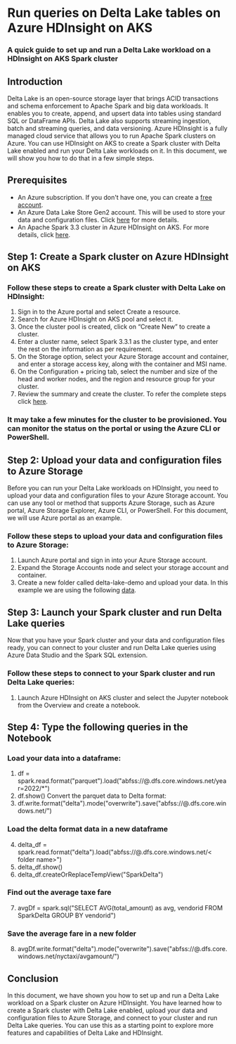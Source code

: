 # Run queries on Delta Lake  tables on Azure HDInsight on AKS
### A quick guide to set up and run a Delta Lake workload on a HDInsight on AKS Spark cluster


## Introduction
Delta Lake is an open-source storage layer that brings ACID transactions and schema enforcement to Apache Spark and big data workloads. It enables you to create, append, and upsert data into tables using standard SQL or DataFrame APIs. Delta Lake also supports streaming ingestion, batch and streaming queries, and data versioning.
Azure HDInsight is a fully managed cloud service that allows you to run Apache Spark clusters on Azure. You can use HDInsight on AKS to create a Spark cluster with Delta Lake enabled and run your Delta Lake workloads on it. In this document, we will show you how to do that in a few simple steps.


## Prerequisites
* 	An Azure subscription. If you don't have one, you can create a [free account](https://azure.microsoft.com/en-in/free/).
* 	An Azure Data Lake Store Gen2 account. This will be used to store your data and configuration files. Click [here](https://learn.microsoft.com/en-us/azure/storage/blobs/create-data-lake-storage-account) for more details.
* 	An Apache Spark 3.3 cluster in Azure HDInsight on AKS. For more details, click [here](https://learn.microsoft.com/en-us/azure/hdinsight-aks/quickstart-create-cluster).


## Step 1: Create a Spark cluster on Azure HDInsight on AKS
### Follow these steps to create a Spark cluster with Delta Lake on HDInsight:
1.	Sign in to the Azure portal and select Create a resource.
2.	Search for Azure HDInsight on AKS pool and select it.
3.	Once the cluster pool is created, click on “Create New” to create a cluster.
4.	Enter a cluster name, select Spark 3.3.1 as the cluster type, and enter the rest on the information as per requirement.
5.	On the Storage option, select your Azure Storage account and container, and enter a storage access key, along with the container and MSI name.
6.	On the Configuration + pricing tab, select the number and size of the head and worker nodes, and the region and resource group for your cluster.
7.	Review the summary and create the cluster.
To refer the complete steps click [here](https://learn.microsoft.com/en-us/azure/hdinsight-aks/quickstart-create-cluster).

### It may take a few minutes for the cluster to be provisioned. You can monitor the status on the portal or using the Azure CLI or PowerShell.

## Step 2: Upload your data and configuration files to Azure Storage
Before you can run your Delta Lake workloads on HDInsight, you need to upload your data and configuration files to your Azure Storage account. You can use any tool or method that supports Azure Storage, such as Azure portal, Azure Storage Explorer, Azure CLI, or PowerShell. For this document, we will use Azure portal as an example.
### Follow these steps to upload your data and configuration files to Azure Storage:
1.	Launch Azure portal and sign in into your Azure Storage account.
2.	Expand the Storage Accounts node and select your storage account and container.
3.	Create a new folder called delta-lake-demo and upload your data. In this example we are using the following [data](https://d37ci6vzurychx.cloudfront.net/trip-data/yellow_tripdata_2023-01.parquet).
## Step 3: Launch your Spark cluster and run Delta Lake queries
Now that you have your Spark cluster and your data and configuration files ready, you can connect to your cluster and run Delta Lake queries using Azure Data Studio and the Spark SQL extension.
### Follow these steps to connect to your Spark cluster and run Delta Lake queries:
1.	Launch Azure HDInsight on AKS cluster and select the Jupyter notebook from the Overview and create a notebook.


## Step 4: Type the following queries in the Notebook
### Load your data into a dataframe:
1.	df = spark.read.format("parquet").load("abfss://<container name>@<storage name>.dfs.core.windows.net/year=2022/*")
2.	df.show()
Convert the parquet data to Delta format:
3.	df.write.format("delta").mode("overwrite").save("abfss://<container name>@<storage name>.dfs.core.windows.net/<folder name>")
### Load the delta format data in a new dataframe
4.	delta_df = spark.read.format("delta").load("abfss://<container name>@<storage name>.dfs.core.windows.net/< folder name>")
5.	delta_df.show()
6.	delta_df.createOrReplaceTempView("SparkDelta")
### Find out the average taxe fare
7.	avgDf = spark.sql("SELECT AVG(total_amount) as avg, vendorid FROM SparkDelta GROUP BY vendorid")
### Save the average fare in a new folder
8.	avgDf.write.format("delta").mode("overwrite").save("abfss://<container name>@<storage name>.dfs.core.windows.net/nyctaxi/avgamount/")

## Conclusion
In this document, we have shown you how to set up and run a Delta Lake workload on a Spark cluster on Azure HDInsight. You have learned how to create a Spark cluster with Delta Lake enabled, upload your data and configuration files to Azure Storage, and connect to your cluster and run Delta Lake queries. You can use this as a starting point to explore more features and capabilities of Delta Lake and HDInsight.






